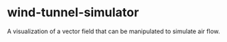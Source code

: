 # wind-tunnel-simulator
A visualization of a vector field that can be manipulated to simulate air flow.
